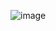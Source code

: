 ![image](https://github.com/Botleigh-Grange/Practice/assets/151997230/07cc6f62-84b3-4abc-8003-5932820d54bc)

